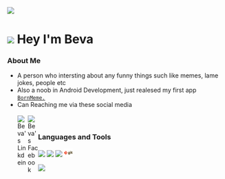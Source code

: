 <img src="https://i.giphy.com/media/XO8RMtRaK73isIt0i2/giphy.webp" width="250" />

# <img src="https://raw.githubusercontent.com/iampavangandhi/iampavangandhi/master/gifs/Hi.gif" width="30" /> Hey I'm Beva <br/>
### About Me<br/>
- A person who intersting about any funny things such like memes, lame jokes, people etc
- Also a noob in Android Development, just realesed my first app [`BornMeme.`](https://play.google.com/store/apps/details?id=com.beva.bornmeme)
- Can Reaching me via these social media 
<br/><br/><a href="https://www.linkedin.com/in/beva-lin/"><img align="left" alt="Beva's Linkdein" width="24px" src="https://cdn-icons-png.flaticon.com/512/174/174857.png" /></a><a href="https://www.facebook.com/bigfunhahaha"><img align="left" alt="Beva's Facebook" width="24px" src="https://cdn-icons-png.flaticon.com/512/174/174848.png" /></a><br/>

### Languages and Tools<br/>
<code><img height="20" src="https://upload.wikimedia.org/wikipedia/commons/thumb/7/74/Kotlin_Icon.png/1200px-Kotlin_Icon.png"></code>
<code><img height="20" src="https://encrypted-tbn0.gstatic.com/images?q=tbn:ANd9GcQ_taDxkqCzfRfZPcE1UQsmnJpkecpV5b_u5g&usqp=CAU"></code>
<code><img height="20" src="https://cdn.iconscout.com/icon/free/png-256/firebase-3628772-3030134.png"></code>
<code><img height="20" src="https://raw.githubusercontent.com/github/explore/80688e429a7d4ef2fca1e82350fe8e3517d3494d/topics/git/git.png"></code>




<img src="https://media1.giphy.com/media/KzPx3PsbqG9QvKFMdG/giphy.gif?cid=ecf05e473uburfq0nb83d45do50e50b6i1nsxdxvifmhh2kk&rid=giphy.gif&ct=s" width="600" />
